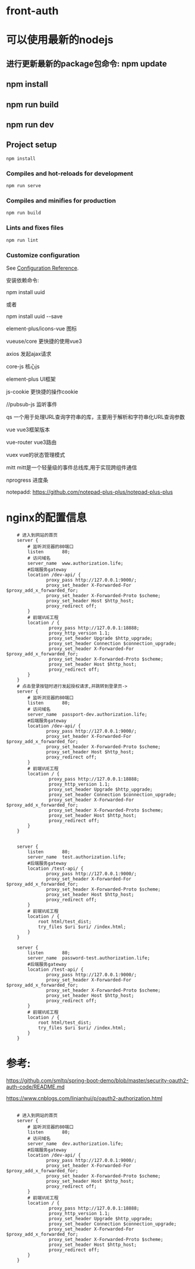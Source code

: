# front-auth

# 可以使用最新的nodejs

## 进行更新最新的package包命令: npm update

## npm install

## npm run build

## npm run dev

## Project setup
```
npm install
```

### Compiles and hot-reloads for development
```
npm run serve
```

### Compiles and minifies for production
```
npm run build
```

### Lints and fixes files
```
npm run lint
```

### Customize configuration
See [Configuration Reference](https://cli.vuejs.org/config/).

安装依赖命令:

npm install uuid

或者

npm install uuid --save 


element-plus/icons-vue  图标

vueuse/core  更快捷的使用vue3

axios  发起ajax请求

core-js  核心js

element-plus  UI框架

js-cookie  更快捷的操作cookie

//pubsub-js  监听事件

qs 一个用于处理URL查询字符串的库，主要用于解析和字符串化URL查询参数‌

vue vue3框架版本

vue-router  vue3路由

vuex vue的状态管理模式

mitt  mitt是一个轻量级的事件总线库,用于实现跨组件通信  

nprogress  进度条

notepadd: https://github.com/notepad-plus-plus/notepad-plus-plus

# nginx的配置信息

```
    # 进入到网站的首页
    server {
        # 监听浏览器的80端口
        listen       80;
        # 访问域名
        server_name  www.authorization.life;
        #后端服务gateway
        location /dev-api/ {
		       proxy_pass http://127.0.0.1:9000/;
               proxy_set_header X-Forwarded-For $proxy_add_x_forwarded_for;
		       proxy_set_header X-Forwarded-Proto $scheme;
		       proxy_set_header Host $http_host;
		       proxy_redirect off;
        }
        # 前端VUE工程
        location / {
                proxy_pass http://127.0.0.1:18888;
                proxy_http_version 1.1;
                proxy_set_header Upgrade $http_upgrade;
                proxy_set_header Connection $connection_upgrade;
                proxy_set_header X-Forwarded-For $proxy_add_x_forwarded_for;
                proxy_set_header X-Forwarded-Proto $scheme;
                proxy_set_header Host $http_host;
                proxy_redirect off;
        }
    }
    # 点击登录按钮时进行发起授权请求,并跳转到登录页->
    server {
        # 监听浏览器的80端口
        listen       80;
        # 访问域名
        server_name  passport-dev.authorization.life;
        #后端服务gateway
        location /dev-api/ {
		       proxy_pass http://127.0.0.1:9000/;
               proxy_set_header X-Forwarded-For $proxy_add_x_forwarded_for;
		       proxy_set_header X-Forwarded-Proto $scheme;
		       proxy_set_header Host $http_host;
		       proxy_redirect off;
        }
        # 前端VUE工程
        location / {
                proxy_pass http://127.0.0.1:18888;
                proxy_http_version 1.1;
                proxy_set_header Upgrade $http_upgrade;
                proxy_set_header Connection $connection_upgrade;
                proxy_set_header X-Forwarded-For $proxy_add_x_forwarded_for;
                proxy_set_header X-Forwarded-Proto $scheme;
                proxy_set_header Host $http_host;
                proxy_redirect off;
        }
    }
    
    
    server {
        listen       80;
        server_name  test.authorization.life;
        #后端服务gateway
        location /test-api/ {
		       proxy_pass http://127.0.0.1:9000/;
               proxy_set_header X-Forwarded-For $proxy_add_x_forwarded_for;
		       proxy_set_header X-Forwarded-Proto $scheme;
		       proxy_set_header Host $http_host;
		       proxy_redirect off;
        }
        # 前端VUE工程
        location / {
            root html/test_dist;
            try_files $uri $uri/ /index.html;
        }
    }
    
    server {
        listen       80;
        server_name  password-test.authorization.life;
        #后端服务gateway
        location /test-api/ {
		       proxy_pass http://127.0.0.1:9000/;
               proxy_set_header X-Forwarded-For $proxy_add_x_forwarded_for;
		       proxy_set_header X-Forwarded-Proto $scheme;
		       proxy_set_header Host $http_host;
		       proxy_redirect off;
        }
        # 前端VUE工程
        location / {
            root html/test_dist;
            try_files $uri $uri/ /index.html;
        }
    }

```
# 参考:

https://github.com/smltq/spring-boot-demo/blob/master/security-oauth2-auth-code/README.md


https://www.cnblogs.com/linianhui/p/oauth2-authorization.html

```

    # 进入到网站的首页
    server {
        # 监听浏览器的80端口
        listen       80;
        # 访问域名
        server_name  dev.authorization.life;
        #后端服务gateway
        location /dev-api/ {
		       proxy_pass http://127.0.0.1:9000/;
               proxy_set_header X-Forwarded-For $proxy_add_x_forwarded_for;
		       proxy_set_header X-Forwarded-Proto $scheme;
		       proxy_set_header Host $http_host;
		       proxy_redirect off;
        }
        # 前端VUE工程
        location / {
                proxy_pass http://127.0.0.1:18888;
                proxy_http_version 1.1;
                proxy_set_header Upgrade $http_upgrade;
                proxy_set_header Connection $connection_upgrade;
                proxy_set_header X-Forwarded-For $proxy_add_x_forwarded_for;
                proxy_set_header X-Forwarded-Proto $scheme;
                proxy_set_header Host $http_host;
                proxy_redirect off;
        }
    }
```
